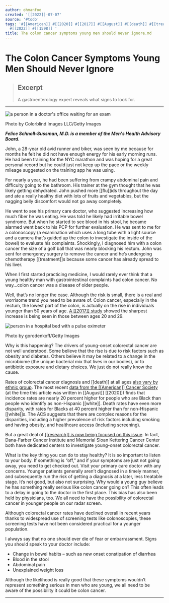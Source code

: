 ```yaml
---
author: ohmanfoo
created: '[[2022]]-07-07'
source: '#todo'
tags: '#[[American]] #[[2020]] #[[2017]] #[[August]] #[[death]] #[[treatment]] #[[2000]] #[[flu]] #[[white]] #[[research]]
  #[[2022]] #[[1598]] '
title: The colon cancer symptoms young men should never ignore.md
---
```


# The Colon Cancer Symptoms Young Men Should Never Ignore

> ## Excerpt
> A gastroenterology expert reveals what signs to look for.

---
![a person in a doctor's office waiting for an exam](https://pocket-image-cache.com/direct?resize=w[[2000]]&url=https%3A%2F%2Fhips.hearstapps.com%2Fhmg-prod.s3.amazonaws.com%2Fimages%2Fmid-adult-man-sitting-on-an-examination-table-in-a-royalty-free-image-[[1598]]708740.jpg%3Fcrop%3D1.00xw%3A1.00xh%3B0%2C0%26resize%3D640%3A%2A)

Photo by Colorblind Images LLC/Getty Images

**_Felice Schnoll-Sussman, M.D. is a member of the Men's Health Advisory Board._**  

John, a 28-year old avid runner and biker, was seen by me because for months he felt he did not have enough energy for his early morning runs. He had been training for the NYC marathon and was hoping for a great personal record but he could just not keep up the pace or the weekly mileage suggested on the training app he was using.

For nearly a year, he had been suffering from crampy abdominal pain and difficulty going to the bathroom. His trainer at the gym thought that he was likely getting dehydrated. John pushed more [[flu]]ids throughout the day and ate a really healthy diet with lots of fruits and vegetables, but the nagging belly discomfort would not go away completely.

He went to see his primary care doctor, who suggested increasing how much fiber he was eating. He was told he likely had irritable bowel syndrome. But when he started to see blood in his stool, he became alarmed went back to his PCP for further evaluation. He was sent to me for a colonoscopy (a examination which uses a long tube with a light source and a camera that’s guided up the colon to investigate the inside of the bowel) to evaluate his complaints. Shockingly, I diagnosed him with a colon cancer the size of a golf ball that was nearly blocking his rectum. John was sent for emergency surgery to remove the cancer and he’s undergoing chemotherapy [[treatment]]s because some cancer has already spread to his liver.

When I first started practicing medicine, I would rarely ever think that a young healthy man with gastrointestinal complaints had colon cancer. No way…colon cancer was a disease of older people.

Well, that’s no longer the case. Although the risk is small, there is a real and worrisome trend you need to be aware of. Colon cancer, especially in the rectum, the lowest part of the colon, is actually on the rise in individuals younger than 50 years of age. [A [[2017]] study](https://academic.oup.com/jnci/article/109/8/djw322/3053481) showed the sharpest increase is being seen in those between ages 20 and 29.  

![person in a hospital bed with a pulse oximeter](https://pocket-image-cache.com/direct?resize=w[[2000]]&url=https%3A%2F%2Fhips.hearstapps.com%2Fhmg-prod.s3.amazonaws.com%2Fimages%2Fgettyimages-1046447804.jpg%3Fcrop%3D0.563xw%3A1.00xh%3B0.324xw%2C0%26resize%3D480%3A%2A)

Photo by gorodenkoff/Getty Images

Why is this happening? The drivers of young-onset colorectal cancer are not well understood. Some believe that the rise is due to risk factors such as obesity and diabetes. Others believe it may be related to a change in the microbiome (the unique bacterial mix that lives in our bodies), or to antibiotic exposure and dietary choices. We just do not really know the cause.

Rates of colorectal cancer diagnosis and [[death]] at all ages [also vary by ethnic group](https://www.cancer.org/content/dam/cancer-org/[[research]]/cancer-facts-and-statistics/colorectal-cancer-facts-and-figures/colorectal-cancer-facts-and-figures-[[2020]]-[[2022]].pdf). The most recent [data from the [[American]] Cancer Society](https://www.cancer.org/content/dam/cancer-org/[[research]]/cancer-facts-and-statistics/colorectal-cancer-facts-and-figures/colorectal-cancer-facts-and-figures-[[2020]]-[[2022]].pdf) (at the time this article was written in [[August]] [[2020]]) finds that incidence rates are nearly 20 percent higher for people who are Black than people who identify as non-Hispanic [[white]]. Death rates have even more disparity, with rates for Blacks at 40 percent higher than for non-Hispanic [[white]]s. The ACS suggests that there are complex reasons for the disparities, including a higher prevalence of risk factors including smoking and having obesity, and healthcare access (including screening).

But a great deal of [[[research]] is now being focused on this issue](https://www.menshealth.com/health/a28401324/young-men-colon-cancer/). In fact, Dana-Farber Cancer Institute and Memorial Sloan Kettering Cancer Center both have dedicated centers to investigate young-onset colorectal cancer.

What is the key thing you can do to stay healthy? It is so important to listen to your body. If something is “off,” and if your symptoms are just not going away, you need to get checked out. Visit your primary care doctor with any concerns. Younger patients generally aren’t diagnosed in a timely manner, and subsequently run the risk of getting a diagnosis at a later, less treatable stage. It’s not good, but also not surprising. Why would a young guy believe he has something really serious like colon cancer going on? This often leads to a delay in going to the doctor in the first place. This bias has also been held by physicians, too. We all need to have the possibility of colorectal cancer in younger people on our radar screen.

Although colorectal cancer rates have declined overall in recent years thanks to widespread use of screening tests like colonoscopies, these screening tests have not been considered practical for a younger population.

I always say that no one should ever die of fear or embarrassment. Signs you should speak to your doctor include:

-   Change in bowel habits – such as new onset constipation of diarrhea
-   Blood in the stool
-   Abdominal pain
-   Unexplained weight loss

Although the likelihood is really good that these symptoms wouldn’t represent something serious in men who are young, we all need to be aware of the possibility it could be colon cancer.  

___